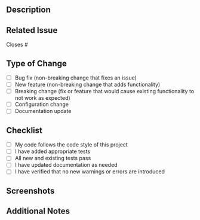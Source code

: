 <!-- Thanks for your contribution! -->
## Description
<!-- Provide a brief description of the changes introduced in this PR -->

## Related Issue
<!-- Link to the issue this PR resolves (if applicable) -->
Closes #

## Type of Change
<!-- Mark the appropriate option with an 'x' -->
- [ ] Bug fix (non-breaking change that fixes an issue)
- [ ] New feature (non-breaking change that adds functionality)
- [ ] Breaking change (fix or feature that would cause existing functionality to not work as expected)
- [ ] Configuration change
- [ ] Documentation update

## Checklist
<!-- Mark items with an 'x' once completed -->
- [ ] My code follows the code style of this project
- [ ] I have added appropriate tests
- [ ] All new and existing tests pass
- [ ] I have updated documentation as needed
- [ ] I have verified that no new warnings or errors are introduced

## Screenshots
<!-- If applicable, add screenshots to help explain the change -->

## Additional Notes
<!-- Any other information that is relevant to this PR -->